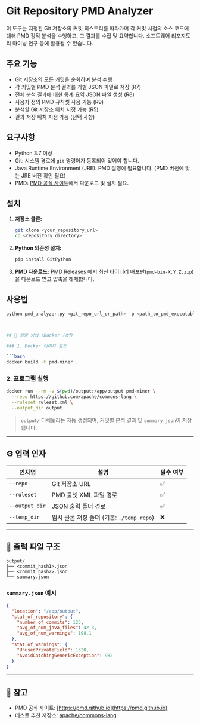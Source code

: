 # Git Repository PMD Analyzer

이 도구는 지정된 Git 저장소의 커밋 히스토리를 따라가며 각 커밋 시점의 소스 코드에 대해 PMD 정적 분석을 수행하고, 그 결과를 수집 및 요약합니다. 소프트웨어 리포지토리 마이닝 연구 등에 활용될 수 있습니다.

## 주요 기능

* Git 저장소의 모든 커밋을 순회하며 분석 수행
* 각 커밋별 PMD 분석 결과를 개별 JSON 파일로 저장 (R7)
* 전체 분석 결과에 대한 통계 요약 JSON 파일 생성 (R8)
* 사용자 정의 PMD 규칙셋 사용 가능 (R9)
* 분석할 Git 저장소 위치 지정 가능 (R5)
* 결과 저장 위치 지정 가능 (선택 사항)

## 요구사항

* Python 3.7 이상
* Git: 시스템 경로에 `git` 명령어가 등록되어 있어야 합니다.
* Java Runtime Environment (JRE): PMD 실행에 필요합니다. (PMD 버전에 맞는 JRE 버전 확인 필요)
* PMD: [PMD 공식 사이트](https://pmd.github.io/)에서 다운로드 및 설치 필요.

## 설치

1.  **저장소 클론:**
    ```bash
    git clone <your_repository_url>
    cd <repository_directory>
    ```
2.  **Python 의존성 설치:**
    ```bash
    pip install GitPython
    ```
3.  **PMD 다운로드:** [PMD Releases](https://github.com/pmd/pmd/releases) 에서 최신 바이너리 배포판(`pmd-bin-X.Y.Z.zip`)을 다운로드 받고 압축을 해제합니다.

## 사용법

```bash
python pmd_analyzer.py <git_repo_url_or_path> -p <path_to_pmd_executable> -r <path_to_ruleset.xml> [-o <output_directory>]



## 🚀 실행 방법 (Docker 기반)

### 1. Docker 이미지 빌드

```bash
docker build -t pmd-miner .
```

### 2. 프로그램 실행

```bash
docker run --rm -v $(pwd)/output:/app/output pmd-miner \
  --repo https://github.com/apache/commons-lang \
  --ruleset ruleset.xml \
  --output_dir output
```

> `output/` 디렉토리는 자동 생성되며, 커밋별 분석 결과 및 `summary.json`이 저장됩니다.

---

## ⚙️ 입력 인자

| 인자명        | 설명                             | 필수 여부 |
|---------------|----------------------------------|------------|
| `--repo`      | Git 저장소 URL                   | ✅         |
| `--ruleset`   | PMD 룰셋 XML 파일 경로           | ✅         |
| `--output_dir`| JSON 출력 폴더 경로              | ✅         |
| `--temp_dir`  | 임시 클론 저장 폴더 (기본: `./temp_repo`) | ❌ |

---

## 📁 출력 파일 구조

```
output/
├── <commit_hash1>.json
├── <commit_hash2>.json
└── summary.json
```

### `summary.json` 예시

```json
{
  "location": "/app/output",
  "stat_of_repository": {
    "number_of_commits": 123,
    "avg_of_num_java_files": 42.3,
    "avg_of_num_warnings": 198.1
  },
  "stat_of_warnings": {
    "UnusedPrivateField": 1320,
    "AvoidCatchingGenericException": 982
  }
}
```

---

## 📝 참고

- PMD 공식 사이트: [https://pmd.github.io](https://pmd.github.io)
- 테스트 추천 저장소: [apache/commons-lang](https://github.com/apache/commons-lang)


